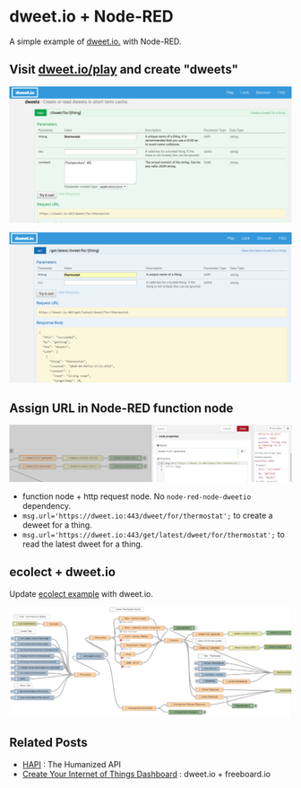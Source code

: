 # dweet.io + Node-RED

A simple example of [dweet.io.](http://dweet.io/) with Node-RED.

## Visit [dweet.io/play](https://dweet.io/play) and create "dweets"

<p align="center">
<img src="https://github.com/phyunsj/dweet.io-node-red/blob/master/dtweet.io.post.thing.png" width="600px"/>
</p>

<p align="center">
<img src="https://github.com/phyunsj/dweet.io-node-red/blob/master/dtweet.io.get.thing.png" width="600px"/>
</p>

## Assign URL in Node-RED function node

<p align="center">
<img src="https://github.com/phyunsj/dweet.io-node-red/blob/master/node-red-function-node-dweet-url.png" width="800px"/>
</p>

- function node + http request node. No `node-red-node-dweetio` dependency. 
- `msg.url='https://dweet.io:443/dweet/for/thermostat';` to create a deweet for a thing.
- `msg.url='https://dweet.io:443/get/latest/dweet/for/thermostat';` to read the latest dweet for a thing.

## ecolect + dweet.io

Update [ecolect example](https://github.com/phyunsj/node-red-contrib-ecolect-example) with dweet.io. 



<p align="center">
<img src="https://github.com/phyunsj/dweet.io-node-red/blob/master/dtweet.io-ecolect.png" width="800px"/>
</p>

## Related Posts

- [HAPI](https://github.com/jheising/HAPI) : The Humanized API
- [Create Your Internet of Things Dashboard](https://openhomeautomation.net/internet-of-things-dashboard) : dweet.io + freeboard.io
